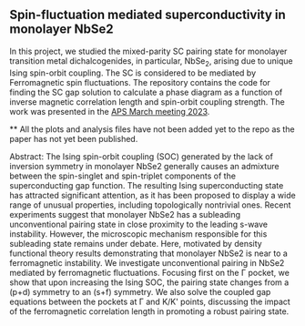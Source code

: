 ## Spin-fluctuation mediated superconductivity in monolayer NbSe2

In this project, we studied the mixed-parity SC pairing state for monolayer transition metal dichalcogenides, in particular, NbSe$_2$, arising due to unique Ising spin-orbit coupling. The SC is considered to be mediated by Ferromagnetic spin fluctuations. The repository contains the code for finding the SC gap solution to calculate a phase diagram as a function of inverse magnetic correlation length and spin-orbit coupling strength. The work was presented in the [APS March meeting 2023](https://meetings.aps.org/Meeting/MAR23/Session/G25.13).


** All the plots and analysis files have not been added yet to the repo as the paper has not yet been published. 


Abstract: The Ising spin-orbit coupling (SOC) generated by the lack of inversion symmetry in monolayer NbSe2 generally causes an admixture between the spin-singlet and spin-triplet components of the superconducting gap function. The resulting Ising superconducting state has attracted significant attention, as it has been proposed to display a wide range of unusual properties, including topologically nontrivial ones. Recent experiments suggest that monolayer NbSe2 has a subleading unconventional pairing state in close proximity to the leading s-wave instability. However, the microscopic mechanism responsible for this subleading state remains under debate. Here, motivated by density functional theory results demonstrating that monolayer NbSe2 is near to a ferromagnetic instability. We investigate unconventional pairing in NbSe2  mediated by ferromagnetic fluctuations. Focusing first on the  Γ pocket, we show that upon increasing the Ising SOC, the pairing state changes from a  (p+d) symmetry to an (s+f) symmetry. We also solve the coupled gap equations between the pockets at Γ and K/K' points, discussing the impact of the ferromagnetic correlation length in promoting a robust pairing state.
